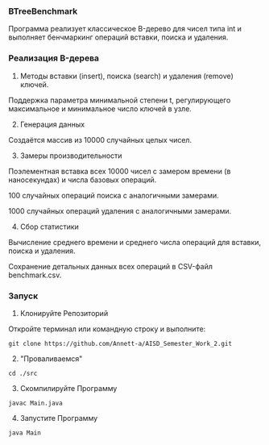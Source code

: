 ### BTreeBenchmark

Программа реализует классическое B-дерево для чисел типа int и выполняет бенчмаркинг операций вставки, поиска и удаления.


### Реализация B-дерева

1) Методы вставки (insert), поиска (search) и удаления (remove) ключей.

Поддержка параметра минимальной степени t, регулирующего максимальное и минимальное число ключей в узле.

2) Генерация данных

Создаётся массив из 10000 случайных целых чисел.

3) Замеры производительности

Поэлементная вставка всех 10000 чисел с замером времени (в наносекундах) и числа базовых операций.

100 случайных операций поиска с аналогичными замерами.

1000 случайных операций удаления с аналогичными замерами.

4) Сбор статистики

Вычисление среднего времени и среднего числа операций для вставки, поиска и удаления.

Сохранение детальных данных всех операций в CSV-файл benchmark.csv.

### Запуск

1. Клонируйте Репозиторий

Откройте терминал или командную строку и выполните:

`git clone https://github.com/Annett-a/AISD_Semester_Work_2.git`


2. "Проваливаемся"

`cd ./src`


3. Скомпилируйте Программу

`javac Main.java`


4. Запустите Программу

`java Main`
